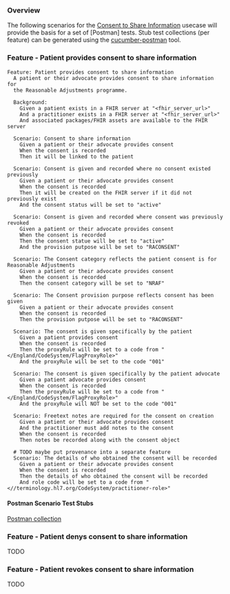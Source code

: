 ### Overview

The following scenarios for the [Consent to Share Information](consent-to-share-scenarios.html) usecase will provide the basis for a set of [Postman] tests.  Stub test collections (per feature) can be generated using the [cucumber-postman](https://github.com/declankieran-nhsd/cucumber-postman) tool.

### Feature - Patient provides consent to share information

```gherkin
Feature: Patient provides consent to share information
  A patient or their advocate provides consent to share information for 
  the Reasonable Adjustments programme.

  Background:
    Given a patient exists in a FHIR server at "<fhir_server_url>"
    And a practitioner exists in a FHIR server at "<fhir_server_url>"
    And associated packages/FHIR assets are available to the FHIR server

  Scenario: Consent to share information
    Given a patient or their advocate provides consent
    When the consent is recorded
    Then it will be linked to the patient

  Scenario: Consent is given and recorded where no consent existed previously
    Given a patient or their advocate provides consent
    When the consent is recorded
    Then it will be created on the FHIR server if it did not previously exist
    And the consent status will be set to "active"

  Scenario: Consent is given and recorded where consent was previously revoked
    Given a patient or their advocate provides consent
    When the consent is recorded
    Then the consent statue will be set to "active"
    And the provision putpose will be set to "RACONSENT"

  Scenario: The Consent category reflects the patient consent is for Reasonable Adjustments 
    Given a patient or their advocate provides consent
    When the consent is recorded
    Then the consent category will be set to "NRAF"

  Scenario: The Consent provision purpose reflects consent has been given  
    Given a patient or their advocate provides consent
    When the consent is recorded
    Then the provision putpose will be set to "RACONSENT"

  Scenario: The consent is given specifically by the patient
    Given a patient provides consent
    When the consent is recorded
    Then the proxyRule will be set to a code from "</England/CodeSystem/FlagProxyRole>"
    And the proxyRule will be set to the code "001"

  Scenario: The consent is given specifically by the patient advocate
    Given a patient advocate provides consent
    When the consent is recorded
    Then the proxyRule will be set to a code from "</England/CodeSystem/FlagProxyRole>"
    And the proxyRule will NOT be set to the code "001"

  Scenario: Freetext notes are required for the consent on creation
    Given a patient or their advocate provides consent
    And the practitioner must add notes to the consent
    When the consent is recorded
    Then notes be recorded along with the consent object

  # TODO maybe put provenance into a separate feature
  Scenario: The details of who obtained the consent will be recorded
    Given a patient or their advocate provides consent
    When the consent is recorded
    Then the details of who obtained the consent will be recorded
    And role code will be set to a code from "<//terminology.hl7.org/CodeSystem/practitioner-role>"
```

#### Postman Scenario Test Stubs

[Postman collection](assets/postman/Feature:-Patient-provides-consent-to-share-information.postman_collection.json)

### Feature - Patient denys consent to share information

TODO

### Feature - Patient revokes consent to share information

TODO